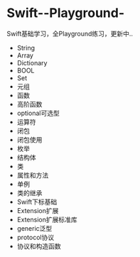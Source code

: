 # Swift--Playground-
Swift基础学习，全Playground练习，更新中..

- String
- Array
- Dictionary
- BOOL
- Set
- 元组
- 函数
- 高阶函数
- optional可选型
- 运算符
- 闭包
- 闭包使用
- 枚举
- 结构体
- 类
- 属性和方法
- 单例
- 类的继承
- Swift下标基础
- Extension扩展
- Extension扩展标准库
- generic泛型
- protocol协议
- 协议和构造函数
